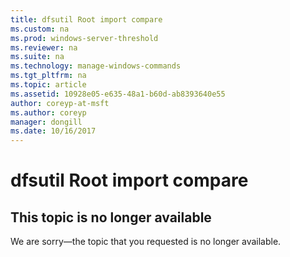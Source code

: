 ```yaml
---
title: dfsutil Root import compare
ms.custom: na
ms.prod: windows-server-threshold
ms.reviewer: na
ms.suite: na
ms.technology: manage-windows-commands
ms.tgt_pltfrm: na
ms.topic: article
ms.assetid: 10928e05-e635-48a1-b60d-ab8393640e55
author: coreyp-at-msft
ms.author: coreyp
manager: dongill
ms.date: 10/16/2017
---
```


# dfsutil Root import compare



## This topic is no longer available

We are sorry—the topic that you requested is no longer available.